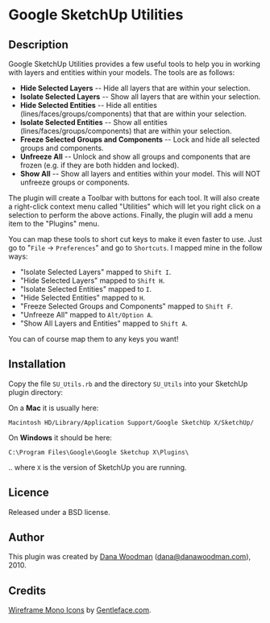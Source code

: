 # Google SketchUp Utilities

## Description

Google SketchUp Utilities provides a few useful tools to help you in working with layers and entities within your models. The tools are as follows:

* **Hide Selected Layers** -- Hide all layers that are within your selection.
* **Isolate Selected Layers** -- Show all layers that are within your selection.
* **Hide Selected Entities** -- Hide all entities (lines/faces/groups/components) that that are within your selection.
* **Isolate Selected Entities** -- Show all entities (lines/faces/groups/components) that are within your selection.
* **Freeze Selected Groups and Components** -- Lock and hide all selected groups and components. 
* **Unfreeze All** -- Unlock and show all groups and components that are frozen (e.g. if they are both hidden and locked).
* **Show All** -- Show all layers and entities within your model. This will NOT unfreeze groups or components.

The plugin will create a Toolbar with buttons for each tool. It will also create a right-click context menu called "Utilities" which will let you right click on a selection to perform the above actions. Finally, the plugin will add a menu item to the "Plugins" menu.

You can map these tools to short cut keys to make it even faster to use. Just go to "`File` -> `Preferences`" and go to `Shortcuts`. I mapped mine in the follow ways:

* "Isolate Selected Layers" mapped to `Shift I`.
* "Hide Selected Layers" mapped to `Shift H`.
* "Isolate Selected Entities" mapped to `I`.
* "Hide Selected Entities" mapped to `H`.
* "Freeze Selected Groups and Components"  mapped to `Shift F`.
* "Unfreeze All" mapped to `Alt/Option A`.
* "Show All Layers and Entities" mapped to `Shift A`.

You can of course map them to any keys you want!

## Installation

Copy the file `SU_Utils.rb` and the directory `SU_Utils` into your SketchUp plugin directory:

On a **Mac** it is usually here:

    Macintosh HD/Library/Application Support/Google SketchUp X/SketchUp/

On **Windows** it should be here:

    C:\Program Files\Google\Google Sketchup X\Plugins\

.. where `X` is the version of SketchUp you are running.

## Licence

Released under a BSD license.

## Author

This plugin was created by [Dana Woodman](http://www.danawoodman.com) (<dana@danawoodman.com>), 2010.

## Credits

[Wireframe Mono Icons](http://www.iconfinder.com/search/?q=iconset%3Acc_mono_icon_set) by [Gentleface.com](http://www.gentleface.com/).